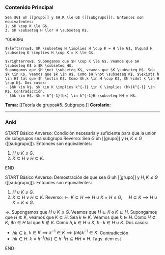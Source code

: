 ### Contenido Principal


```ad-theorem
Sea $G$ uh [[grupo]] y $H,K \le G$ ([[subgrupo]]). Entonces son equivalentes:
1. $H \cup K \le G$.
2. $K \subseteq H \lor H \subseteq K$.
```

^00809d

```ad-proof
$\leftarrow$. $K \subseteq H \implies H \cup K = H \le G$, $\quad H \subseteq K \implies H \cup K = K \le G$.

$\rightarrow$. Supongamos que $H \cup K \le G$. Veamos que $H \subseteq K$ o $K \subseteq H$.
Supongamos que $H \not \subseteq K$, veamos que $K \subseteq H$. Sea $k \in K$. Veamos que $k \in H$. Como $H \not \subseteq K$, $\exists h \in H$ tal que $h \notin K$. Como $h,k \in H \cup K$, $h \cdot k \in H \cup K$. Dos casos:
- $hk \in k$. $k \in K \implies k^{-1} \in K \implies (hk)k^{-1} \in K$. Contradicción.
- $hk \in H$. $k = h^{-1}(hk) \in h^{-1}H \subseteq HH = H$.
```

**Tema:** [[Teoría de grupos#5. Subgrupo.]]
**Corolario:**

---
### Anki

START
Básico
Anverso: Condición necesaria y suficiente para que la unión de subgrupos sea subgrupo
Reverso: Sea $G$ uh [[grupo]] y $H,K \le G$ ([[subgrupo]]). Entonces son equivalentes:
1. $H \cup K \le G$.
2. $K \subseteq H \lor H \subseteq K$.
<!--ID: 1727339263735-->
END

START
Básico
Anverso: Demostración de que sea $G$ uh [[grupo]] y $H,K \le G$ ([[subgrupo]]). Entonces son equivalentes:
1. $H \cup K \le G$.
2. $K \subseteq H \lor H \subseteq K$.
Reverso: $\leftarrow$. $K \subseteq H \implies H \cup K = H \le G$, $\quad H \subseteq K \implies H \cup K = K \le G$.

$\rightarrow$. Supongamos que $H \cup K \le G$. Veamos que $H \subseteq K$ o $K \subseteq H$.
Supongamos que $H \not \subseteq K$, veamos que $K \subseteq H$. Sea $k \in K$. Veamos que $k \in H$. Como $H \not \subseteq K$, $\exists h \in H$ tal que $h \notin K$. Como $h,k \in H \cup K$, $h \cdot k \in H \cup K$. Dos casos:
- $hk \in k$. $k \in K \implies k^{-1} \in K \implies (hk)k^{-1} \in K$. Contradicción.
- $hk \in H$. $k = h^{-1}(hk) \in h^{-1}H \subseteq HH = H$.
Tags: dem est
<!--ID: 1727339263738-->
END
